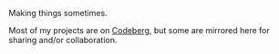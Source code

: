 Making things sometimes.

Most of my projects are on [Codeberg](https://codeberg.org/LavenderPerry), but some are mirrored here for sharing and/or collaboration.
